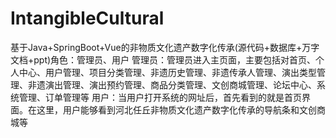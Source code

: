 # IntangibleCultural
基于Java+SpringBoot+Vue的非物质文化遗产数字化传承(源代码+数据库+万字文档+ppt)角色：管理员、用户  管理员：管理员进入主页面，主要包括对首页、个人中心、用户管理、项目分类管理、非遗历史管理、非遗传承人管理、演出类型管理、非遗演出管理、演出预约管理、商品分类管理、文创商城管理、论坛中心、系统管理、订单管理等  用户：当用户打开系统的网址后，首先看到的就是首页界面。在这里，用户能够看到河北任丘非物质文化遗产数字化传承的导航条和文创商城等
